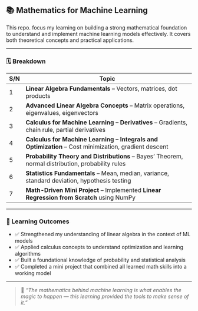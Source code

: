 ## 📚 Mathematics for Machine Learning

This repo. focus my learning on building a strong mathematical foundation to understand and implement machine learning models effectively. It covers both theoretical concepts and practical applications.

---

### 🗓️ Breakdown

| S/N | Topic                                                                 |
|-----|-----------------------------------------------------------------------|
| 1   | **Linear Algebra Fundamentals** – Vectors, matrices, dot products    |
| 2   | **Advanced Linear Algebra Concepts** – Matrix operations, eigenvalues, eigenvectors |
| 3   | **Calculus for Machine Learning – Derivatives** – Gradients, chain rule, partial derivatives |
| 4   | **Calculus for Machine Learning – Integrals and Optimization** – Cost minimization, gradient descent |
| 5   | **Probability Theory and Distributions** – Bayes’ Theorem, normal distribution, probability rules |
| 6   | **Statistics Fundamentals** – Mean, median, variance, standard deviation, hypothesis testing |
| 7   | **Math-Driven Mini Project** – Implemented **Linear Regression from Scratch** using NumPy |

---

### 🎯 Learning Outcomes

- ✅ Strengthened my understanding of linear algebra in the context of ML models  
- ✅ Applied calculus concepts to understand optimization and learning algorithms  
- ✅ Built a foundational knowledge of probability and statistical analysis  
- ✅ Completed a mini project that combined all learned math skills into a working model  

---

> 🧠 _“The mathematics behind machine learning is what enables the magic to happen — this learning provided the tools to make sense of it.”_

